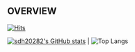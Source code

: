 ## OVERVIEW

[![Hits](https://hits.seeyoufarm.com/api/count/incr/badge.svg?url=https%3A%2F%2Fgithub.com%2Fsdh20282&count_bg=%2355BBEA&title_bg=%23595F5B&icon=&icon_color=%23E7E7E7&title=hits&edge_flat=false)](https://hits.seeyoufarm.com)

[![sdh20282's GitHub stats](https://github-readme-stats.vercel.app/api?username=sdh20282&include_all_commits=true&show_icons=true&theme=react)](https://github.com/sdh20282/github-readme-stats) | ![Top Langs](https://github-readme-stats.vercel.app/api/top-langs/?username=sdh20282&layout=compact)

<!--
**sdh20282/sdh20282** is a ✨ _special_ ✨ repository because its `README.md` (this file) appears on your GitHub profile.

Here are some ideas to get you started:

- 🔭 I’m currently working on ...
- 🌱 I’m currently learning ...
- 👯 I’m looking to collaborate on ...
- 🤔 I’m looking for help with ...
- 💬 Ask me about ...
- 📫 How to reach me: ...
- 😄 Pronouns: ...
- ⚡ Fun fact: ...
-->
